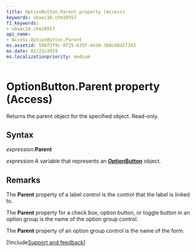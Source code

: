 ```yaml
---
title: OptionButton.Parent property (Access)
keywords: vbaac10.chm10557
f1_keywords:
- vbaac10.chm10557
api_name:
- Access.OptionButton.Parent
ms.assetid: 598f3f9c-0f25-635f-d438-3b0cd8d2f343
ms.date: 02/23/2019
ms.localizationpriority: medium
---
```



# OptionButton.Parent property (Access)

Returns the parent object for the specified object. Read-only.


## Syntax

_expression_.**Parent**

_expression_ A variable that represents an **[OptionButton](Access.OptionButton.md)** object.


## Remarks

The **Parent** property of a label control is the control that the label is linked to. 

The **Parent** property for a check box, option button, or toggle button in an option group is the name of the option group control. 

The **Parent** property of an option group control is the name of the form.



[!include[Support and feedback](~/includes/feedback-boilerplate.md)]